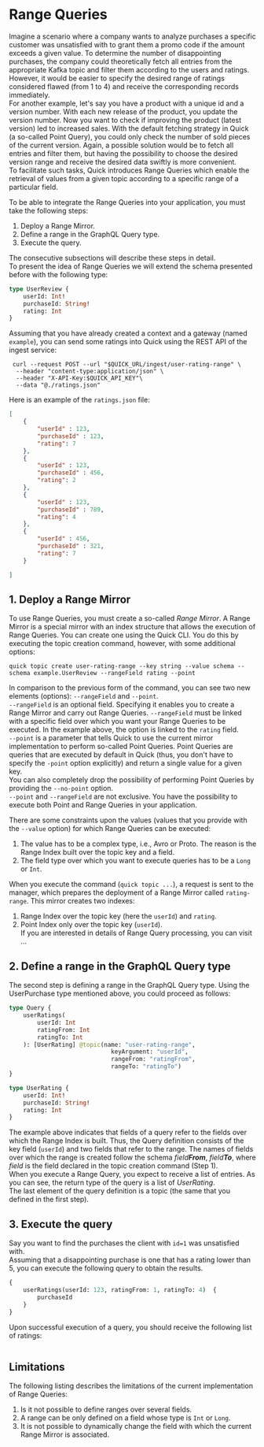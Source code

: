 # Range Queries

Imagine a scenario where a company wants to analyze purchases a specific customer was unsatisfied with to grant them
a promo code if the amount exceeds a given value. To determine the number
of disappointing purchases, the company could theoretically fetch all entries from the appropriate Kafka topic
and filter them according to the users and ratings. However, it would be easier to specify the desired
range of ratings considered flawed (from 1 to 4) and receive the corresponding records immediately. <br />
For another example, let's say you have a product with a unique id and a version number. With each new release of the
product, you update the version number. Now you want to check if improving the product (latest version)
led to increased sales. With the default fetching strategy in Quick (a so-called Point Query),
you could only check the number of sold pieces of the current version.
Again, a possible solution would be to fetch all entries and filter them, but having the possibility to choose the desired
version range and receive the desired data swiftly is more convenient. <br />
To facilitate such tasks, Quick introduces Range Queries which enable
the retrieval of values from a given topic according to a specific range of a particular field.

To be able to integrate the Range Queries into your application, you must take the following steps:
1. Deploy a Range Mirror.
2. Define a range in the GraphQL Query type.
3. Execute the query.

The consecutive subsections will describe these steps in detail. <br />
To present the idea of Range Queries we will extend the schema presented before with the following type:
```graphql title="schema.gql"
type UserReview {
    userId: Int!
    purchaseId: String!
    rating: Int
}
```
Assuming that you have already created a context and a gateway (named `example`), you can send some ratings into Quick using the REST API
of the ingest service:
```shell
 curl --request POST --url "$QUICK_URL/ingest/user-rating-range" \
  --header "content-type:application/json" \
  --header "X-API-Key:$QUICK_API_KEY"\
  --data "@./ratings.json"
```

Here is an example of the `ratings.json` file:
```json title="ratings.json"
[
    {
        "userId" : 123,
        "purchaseId" : 123,
        "rating": 7
    },
    {
        "userId" : 123,
        "purchaseId" : 456,
        "rating": 2
    },
    {
        "userId" : 123,
        "purchaseId" : 789,
        "rating": 4
    },
    {
        "userId" : 456,
        "purchaseId" : 321,
        "rating": 7
    }

]
```
## 1. Deploy a Range Mirror

To use Range Queries, you must create a so-called _Range Mirror_.
A Range Mirror is a special mirror with an index structure that allows the execution of Range Queries.
You can create one using the Quick CLI. You do this by executing the topic creation command, however,
with some additional options:
```
quick topic create user-rating-range --key string --value schema --schema example.UserReview --rangeField rating --point
```
In comparison to the previous form of the command, you can see two new elements (options): `--rangeField`
and `--point`. <br />
`--rangeField` is an optional field. Specifying it enables you to create a Range Mirror and carry out Range Queries.
`--rangeField` must be linked with a specific field over which you want your Range Queries to be executed. In the example above,
the option is linked to the `rating` field. <br />
`--point` is a parameter that tells Quick to use the current mirror implementation to perform so-called Point Queries.
Point Queries are queries that are executed by default in Quick (thus, you don't have to specify the `-point` option explicitly)
and return a single value for a given key. <br />
You can also completely drop the possibility of performing Point Queries by providing the `--no-point` option. <br />
`--point` and `--rangeField` are not exclusive. You have the possibility to execute both Point and Range Queries
in your application.

There are some constraints upon the values (values that you provide with the `--value` option)
for which Range Queries can be executed:
1. The value has to be a complex type, i.e., Avro or Proto. The reason is the Range Index built over
   the topic key and a field.
2. The field type over which you want to execute queries has to be a `Long` or `Int`.

When you execute the command (`quick topic ...`), a request is sent to the manager, which prepares
the deployment of a Range Mirror called `rating-range`. This mirror creates two indexes:
1. Range Index over the topic key (here the `userId`) and `rating`.
2. Point Index only over the topic key (`userId`). <br />
   If you are interested in details of Range Query processing, you can visit ...

## 2. Define a range in the GraphQL Query type

The second step is defining a range in the GraphQL Query type. Using the UserPurchase type mentioned above,
you could proceed as follows:

```graphql
type Query {
    userRatings(
        userId: Int
        ratingFrom: Int
        ratingTo: Int
    ): [UserRating] @topic(name: "user-rating-range", 
                             keyArgument: "userId", 
                             rangeFrom: "ratingFrom", 
                             rangeTo: "ratingTo")
}

type UserRating {
    userId: Int!
    purchaseId: String!
    rating: Int
}
``` 
The example above indicates that fields of a query refer to the fields over which the Range Index is built.
Thus, the Query definition consists of the key field (`userId`) and two fields that refer to the range.
The names of fields over which the range is created follow the schema _field**From**_, _field**To**_,
where _field_ is the field declared in the topic creation command (Step 1). <br />
When you execute a Range Query, you expect to receive a list of entries. As you can see, the return type of the query
is a list of _UserRating_. <br /> 
The last element of the query definition is a topic (the same that you defined in the first step).

## 3. Execute the query

Say you want to find the purchases the client with `id=1` was unsatisfied with.  
Assuming that a disappointing purchase is one that has a rating lower than 5, you can execute the following
query to obtain the results.
```graphql
{
    userRatings(userId: 123, ratingFrom: 1, ratingTo: 4)  {
        purchaseId
    }
}
```
Upon successful execution of a query, you should receive the following list of ratings:
```json title="ratings.json"

```

## Limitations

The following listing describes the limitations of the current implementation of Range Queries:

1. Is it not possible to define ranges over several fields. 
2. A range can be only defined on a field whose type is `Int` or `Long`.
3. It is not possible to dynamically change the field with which the current Range Mirror is associated.



